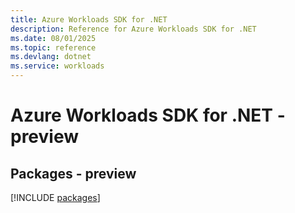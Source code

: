 ```yaml
---
title: Azure Workloads SDK for .NET
description: Reference for Azure Workloads SDK for .NET
ms.date: 08/01/2025
ms.topic: reference
ms.devlang: dotnet
ms.service: workloads
---
```

# Azure Workloads SDK for .NET - preview
## Packages - preview
[!INCLUDE [packages](workloads-index.md)]